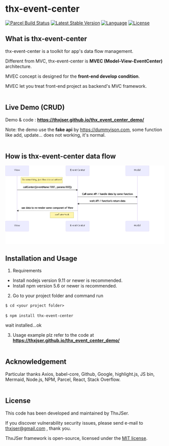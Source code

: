 # thx-event-center
[![Parcel Build Status](https://img.shields.io/badge/parcel-passing-4FC921.svg)](https://github.com/ThxJSer/thx-event-center)
[![Latest Stable Version](https://img.shields.io/badge/version-1.0.0-1182C2.svg)](https://github.com/ThxJSer/thx-event-center)
[![Language](https://img.shields.io/badge/javascript-ES5/ES6-8892BF.svg)](https://github.com/ThxJSer/thx-event-center)
[![License](https://img.shields.io/badge/license-MIT-98C611.svg)](https://github.com/ThxJSer/thx-event-center)

## What is thx-event-center

thx-event-center is a toolkit for app's data flow management.

Different from MVC, thx-event-center is **MVEC (Model-View-EventCenter)** architecture.

MVEC concept is designed for the **front-end develop condition**.

MVEC let you treat front-end project as backend's MVC framework.
<br/><br/>
## Live Demo (CRUD)
Demo & code : **<a href="https://thxjser.github.io/thx_event_center_demo/" target="_blank">https://thxjser.github.io/thx_event_center_demo/</a>**

Note: the demo use the **fake api** by <a href="https://dummyjson.com" target="_blank">https://dummyjson.com</a>, some function like add, update... does not working, it's normal. 
<br/><br/>
## How is thx-event-center data flow
![MVEC concept](/MVEC.png "MVEC concept")
## Installation and Usage

1. Requirements 
- Install nodejs version 9.11 or newer is recommended.
- Install npm version 5.6 or newer is recommended.

2. Go to your project folder and command run
~~~
$ cd <your project folder>

$ npm install thx-event-center
~~~
wait installed...ok

3. Usage example plz refer to the code at **<a href="https://thxjser.github.io/thx_event_center_demo/" target="_blank">https://thxjser.github.io/thx_event_center_demo/</a>**
<br/><br/>
## Acknowledgement

Particular thanks Axios, babel-core, Github, Google, highlight.js, JS bin, Mermaid, Node.js, NPM, Parcel, React, Stack Overflow.
<br/><br/>
## License

This code has been developed and maintained by ThxJSer.

If you discover vulnerability security issues, please send e-mail to thxjser@gmail.com , thank you.

ThxJSer framework is open-source, licensed under the [MIT license](https://opensource.org/licenses/MIT).
